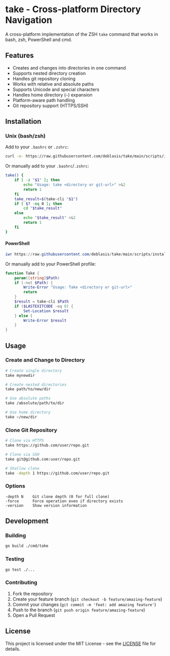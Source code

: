 # take - Cross-platform Directory Navigation

A cross-platform implementation of the ZSH `take` command that works in bash, zsh, PowerShell and cmd.

## Features

- Creates and changes into directories in one command
- Supports nested directory creation
- Handles git repository cloning
- Works with relative and absolute paths
- Supports Unicode and special characters
- Handles home directory (`~`) expansion
- Platform-aware path handling
- Git repository support (HTTPS/SSH)

## Installation

### Unix (bash/zsh)

Add to your `.bashrc` or `.zshrc`:

```bash
curl -o- https://raw.githubusercontent.com/deblasis/take/main/scripts/install.sh | bash
```

Or manually add to your `.bashrc`/`.zshrc`:

```bash
take() {
    if [ -z "$1" ]; then
        echo "Usage: take <directory or git-url>" >&2
        return 1
    fi
    take_result=$(take-cli "$1")
    if [ $? -eq 0 ]; then
        cd "$take_result"
    else
        echo "$take_result" >&2
        return 1
    fi
}
```

#### PowerShell

```powershell
iwr https://raw.githubusercontent.com/deblasis/take/main/scripts/install.ps1 -useb | iex
```

Or manually add to your PowerShell profile:

```powershell
function Take {
    param([string]$Path)
    if (-not $Path) {
        Write-Error "Usage: Take <directory or git-url>"
        return
    }
    $result = take-cli $Path
    if ($LASTEXITCODE -eq 0) {
        Set-Location $result
    } else {
        Write-Error $result
    }
}
```

## Usage

### Create and Change to Directory

```bash
# Create single directory
take mynewdir

# Create nested directories
take path/to/new/dir

# Use absolute paths
take /absolute/path/to/dir

# Use home directory
take ~/new/dir
```

### Clone Git Repository

```bash
# Clone via HTTPS
take https://github.com/user/repo.git

# Clone via SSH
take git@github.com:user/repo.git

# Shallow clone
take -depth 1 https://github.com/user/repo.git
```

### Options

```
-depth N    Git clone depth (0 for full clone)
-force      Force operation even if directory exists
-version    Show version information
```

## Development

### Building

```bash
go build ./cmd/take
```

### Testing

```bash
go test ./...
```

### Contributing

1. Fork the repository
2. Create your feature branch (`git checkout -b feature/amazing-feature`)
3. Commit your changes (`git commit -m 'feat: add amazing feature'`)
4. Push to the branch (`git push origin feature/amazing-feature`)
5. Open a Pull Request

## License

This project is licensed under the MIT License - see the [LICENSE](LICENSE) file for details.